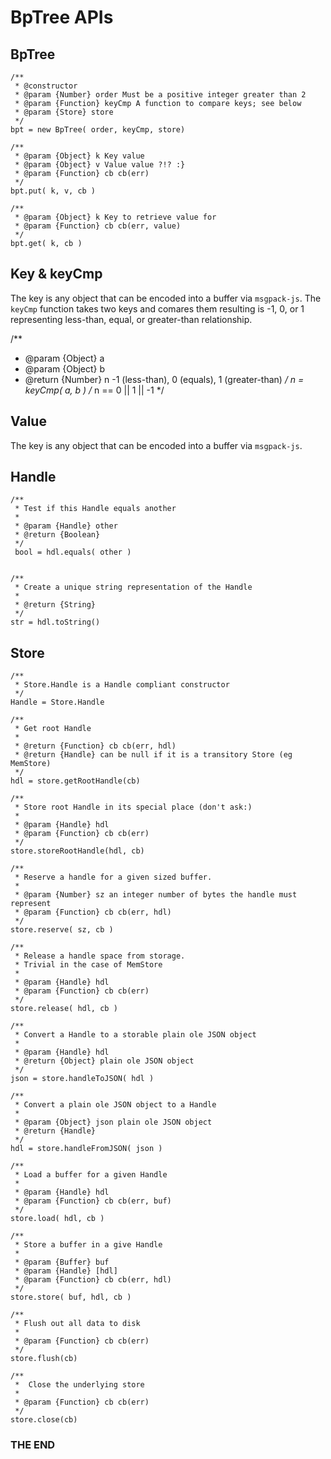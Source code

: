 BpTree APIs
===========

BpTree
------

    /**
     * @constructor
     * @param {Number} order Must be a positive integer greater than 2
     * @param {Function} keyCmp A function to compare keys; see below
     * @param {Store} store
     */
    bpt = new BpTree( order, keyCmp, store)
    
    /**
     * @param {Object} k Key value
     * @param {Object} v Value value ?!? :}
     * @param {Function} cb cb(err)
     */
    bpt.put( k, v, cb )
    
    /**
     * @param {Object} k Key to retrieve value for
     * @param {Function} cb cb(err, value)
     */
    bpt.get( k, cb )

Key & keyCmp
------------

The key is any object that can be encoded into a buffer via `msgpack-js`.
The `keyCmp` function takes two keys and comares them resulting is -1, 0, or 1
representing less-than, equal, or greater-than relationship.

/**
 * @param {Object} a
 * @param {Object} b
 * @return {Number} n -1 (less-than), 0 (equals), 1 (greater-than)
 */
n = keyCmp( a, b ) /* n == 0 || 1 || -1 */

Value
-----
The key is any object that can be encoded into a buffer via `msgpack-js`.

Handle
------

    /**
     * Test if this Handle equals another
     *	 
     * @param {Handle} other
     * @return {Boolean}
     */
     bool = hdl.equals( other )


    /**
     * Create a unique string representation of the Handle
     *
     * @return {String}
     */
    str = hdl.toString()

Store
-----

    /**
     * Store.Handle is a Handle compliant constructor
     */
    Handle = Store.Handle
    
    /**
     * Get root Handle
     *
	 * @return {Function} cb cb(err, hdl)
     * @return {Handle} can be null if it is a transitory Store (eg MemStore)
     */
    hdl = store.getRootHandle(cb)

    /**
	 * Store root Handle in its special place (don't ask:)
	 *
	 * @param {Handle} hdl
	 * @param {Function} cb cb(err)
	 */
	store.storeRootHandle(hdl, cb)

    /**
     * Reserve a handle for a given sized buffer.
     *
     * @param {Number} sz an integer number of bytes the handle must represent
     * @param {Function} cb cb(err, hdl)
     */
    store.reserve( sz, cb )
    
    /**
     * Release a handle space from storage.
     * Trivial in the case of MemStore
     *
     * @param {Handle} hdl
     * @param {Function} cb cb(err)
     */
    store.release( hdl, cb )

    /**
     * Convert a Handle to a storable plain ole JSON object
     *
     * @param {Handle} hdl
     * @return {Object} plain ole JSON object
     */
    json = store.handleToJSON( hdl )

    /**
     * Convert a plain ole JSON object to a Handle
     *
     * @param {Object} json plain ole JSON object
     * @return {Handle}
     */
    hdl = store.handleFromJSON( json )
    
    /**
     * Load a buffer for a given Handle
     *
     * @param {Handle} hdl
     * @param {Function} cb cb(err, buf)
     */
    store.load( hdl, cb )
    
    /**
     * Store a buffer in a give Handle
     *
     * @param {Buffer} buf
     * @param {Handle} [hdl]
     * @param {Function} cb cb(err, hdl)
     */
    store.store( buf, hdl, cb )

    /**
     * Flush out all data to disk
     *
     * @param {Function} cb cb(err)
     */
    store.flush(cb)

    /**
     *	Close the underlying store
     *
     * @param {Function} cb cb(err)
     */
    store.close(cb)

### THE END
